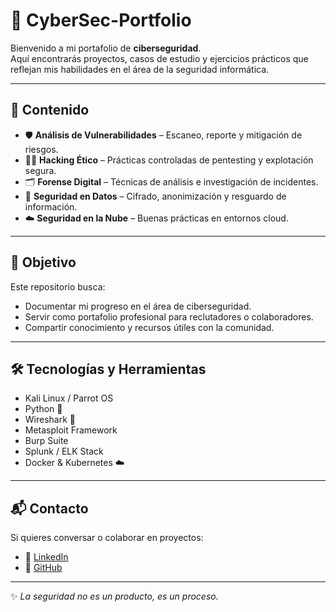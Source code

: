 # 🔐 CyberSec-Portfolio  

Bienvenido a mi portafolio de **ciberseguridad**.  
Aquí encontrarás proyectos, casos de estudio y ejercicios prácticos que reflejan mis habilidades en el área de la seguridad informática.  

---

## 🚀 Contenido  

- 🛡️ **Análisis de Vulnerabilidades** – Escaneo, reporte y mitigación de riesgos.  
- 🧑‍💻 **Hacking Ético** – Prácticas controladas de pentesting y explotación segura.  
- 🗂️ **Forense Digital** – Técnicas de análisis e investigación de incidentes.  
- 🔎 **Seguridad en Datos** – Cifrado, anonimización y resguardo de información.  
- ☁️ **Seguridad en la Nube** – Buenas prácticas en entornos cloud.  

---

## 🎯 Objetivo  

Este repositorio busca:  
- Documentar mi progreso en el área de ciberseguridad.  
- Servir como portafolio profesional para reclutadores o colaboradores.  
- Compartir conocimiento y recursos útiles con la comunidad.  

---

## 🛠️ Tecnologías y Herramientas  

- Kali Linux / Parrot OS  
- Python 🐍  
- Wireshark 🦈  
- Metasploit Framework  
- Burp Suite  
- Splunk / ELK Stack  
- Docker & Kubernetes ☁️  

---

## 📬 Contacto  

Si quieres conversar o colaborar en proyectos:  

- 💼 [LinkedIn](https://www.linkedin.com/in/natalia-beltran-2539a69b/)  
- 🐙 [GitHub](https://github.com/xxnathyxx)  

---
✨ *La seguridad no es un producto, es un proceso.*
